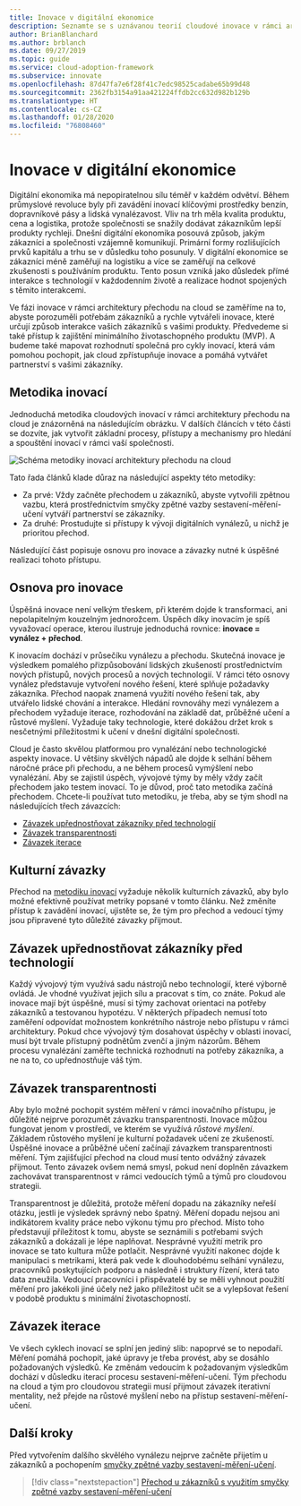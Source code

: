 ```yaml
---
title: Inovace v digitální ekonomice
description: Seznamte se s uznávanou teorií cloudové inovace v rámci architektury přechodu na cloud.
author: BrianBlanchard
ms.author: brblanch
ms.date: 09/27/2019
ms.topic: guide
ms.service: cloud-adoption-framework
ms.subservice: innovate
ms.openlocfilehash: 87d47fa7e6f28f41c7edc98525cadabe65b99d48
ms.sourcegitcommit: 2362fb3154a91aa421224ffdb2cc632d982b129b
ms.translationtype: HT
ms.contentlocale: cs-CZ
ms.lasthandoff: 01/28/2020
ms.locfileid: "76808460"
---
```

# <a name="innovation-in-the-digital-economy"></a>Inovace v digitální ekonomice

Digitální ekonomika má nepopiratelnou sílu téměř v každém odvětví. Během průmyslové revoluce byly při zavádění inovací klíčovými prostředky benzín, dopravníkové pásy a lidská vynalézavost. Vliv na trh měla kvalita produktu, cena a logistika, protože společnosti se snažily dodávat zákazníkům lepší produkty rychleji. Dnešní digitální ekonomika posouvá způsob, jakým zákazníci a společnosti vzájemně komunikují. Primární formy rozlišujících prvků kapitálu a trhu se v důsledku toho posunuly. V digitální ekonomice se zákazníci méně zaměřují na logistiku a více se zaměřují na celkové zkušenosti s používáním produktu. Tento posun vzniká jako důsledek přímé interakce s technologií v každodenním životě a realizace hodnot spojených s těmito interakcemi.

Ve fázi inovace v rámci architektury přechodu na cloud se zaměříme na to, abyste porozuměli potřebám zákazníků a rychle vytvářeli inovace, které určují způsob interakce vašich zákazníků s vašimi produkty. Předvedeme si také přístup k zajištění minimálního životaschopného produktu (MVP). A budeme také mapovat rozhodnutí společná pro cykly inovací, která vám pomohou pochopit, jak cloud zpřístupňuje inovace a pomáhá vytvářet partnerství s vašimi zákazníky.

## <a name="innovate-methodology"></a>Metodika inovací

Jednoduchá metodika cloudových inovací v rámci architektury přechodu na cloud je znázorněná na následujícím obrázku. V dalších článcích v této části se dozvíte, jak vytvořit základní procesy, přístupy a mechanismy pro hledání a spouštění inovací v rámci vaší společnosti.

![Schéma metodiky inovací architektury přechodu na cloud](../../_images/innovate/innovate-methodology.png)

Tato řada článků klade důraz na následující aspekty této metodiky:

- Za prvé: Vždy začněte přechodem u zákazníků, abyste vytvořili zpětnou vazbu, která prostřednictvím smyčky zpětné vazby sestavení-měření-učení vytváří partnerství se zákazníky.
- Za druhé: Prostudujte si přístupy k vývoji digitálních vynálezů, u nichž je prioritou přechod.

Následující část popisuje osnovu pro inovace a závazky nutné k úspěšné realizaci tohoto přístupu.

## <a name="formula-for-innovation"></a>Osnova pro inovace

Úspěšná inovace není velkým třeskem, při kterém dojde k transformaci, ani nepolapitelným kouzelným jednorožcem. Úspěch díky inovacím je spíš vyvažovací operace, kterou ilustruje jednoduchá rovnice: **inovace = vynález + přechod**.

K inovacím dochází v průsečíku vynálezu a přechodu. Skutečná inovace je výsledkem pomalého přizpůsobování lidských zkušeností prostřednictvím nových přístupů, nových procesů a nových technologií. V rámci této osnovy vynález představuje vytvoření nového řešení, které splňuje požadavky zákazníka. Přechod naopak znamená využití nového řešení tak, aby utvářelo lidské chování a interakce. Hledání rovnováhy mezi vynálezem a přechodem vyžaduje iterace, rozhodování na základě dat, průběžné učení a růstové myšlení. Vyžaduje taky technologie, které dokážou držet krok s nesčetnými příležitostmi k učení v dnešní digitální společnosti.

Cloud je často skvělou platformou pro vynalézání nebo technologické aspekty inovace. U většiny skvělých nápadů ale dojde k selhání během náročné práce při přechodu, a ne během procesů vymýšlení nebo vynalézání. Aby se zajistil úspěch, vývojové týmy by měly vždy začít přechodem jako testem inovací. To je důvod, proč tato metodika začíná přechodem. Chcete-li používat tuto metodiku, je třeba, aby se tým shodl na následujících třech závazcích:

- [Závazek upřednostňovat zákazníky před technologií](#commitment-to-prioritize-customers-over-technology)
- [Závazek transparentnosti](#commitment-to-transparency)
- [Závazek iterace](#commitment-to-iteration)

## <a name="cultural-commitments"></a>Kulturní závazky

Přechod na [metodiku inovací](../index.md) vyžaduje několik kulturních závazků, aby bylo možné efektivně používat metriky popsané v tomto článku. Než změníte přístup k zavádění inovací, ujistěte se, že tým pro přechod a vedoucí týmy jsou připravené tyto důležité závazky přijmout.

## <a name="commitment-to-prioritize-customers-over-technology"></a>Závazek upřednostňovat zákazníky před technologií

Každý vývojový tým využívá sadu nástrojů nebo technologií, které výborně ovládá. Je vhodné využívat jejich sílu a pracovat s tím, co znáte. Pokud ale inovace mají být úspěšné, musí si týmy zachovat orientaci na potřeby zákazníků a testovanou hypotézu. V některých případech nemusí toto zaměření odpovídat možnostem konkrétního nástroje nebo přístupu v rámci architektury. Pokud chce vývojový tým dosahovat úspěchy v oblasti inovací, musí být trvale přístupný podnětům zvenčí a jiným názorům. Během procesu vynalézání zaměřte technická rozhodnutí na potřeby zákazníka, a ne na to, co upřednostňuje váš tým.

## <a name="commitment-to-transparency"></a>Závazek transparentnosti

Aby bylo možné pochopit systém měření v rámci inovačního přístupu, je důležité nejprve porozumět závazku transparentnosti. Inovace můžou fungovat jenom v prostředí, ve kterém se využívá *růstové myšlení*. Základem růstového myšlení je kulturní požadavek učení ze zkušeností. Úspěšné inovace a průběžné učení začínají závazkem transparentnosti měření. Tým zajišťující přechod na cloud musí tento odvážný závazek přijmout. Tento závazek ovšem nemá smysl, pokud není doplněn závazkem zachovávat transparentnost v rámci vedoucích týmů a týmů pro cloudovou strategii.

Transparentnost je důležitá, protože měření dopadu na zákazníky neřeší otázku, jestli je výsledek správný nebo špatný. Měření dopadu nejsou ani indikátorem kvality práce nebo výkonu týmu pro přechod. Místo toho představují příležitost k tomu, abyste se seznámili s potřebami svých zákazníků a dokázali je lépe naplňovat. Nesprávné využití metrik pro inovace se tato kultura může potlačit. Nesprávné využití nakonec dojde k manipulaci s metrikami, která pak vede k dlouhodobému selhání vynálezu, pracovníků poskytujících podporu a následně i struktury řízení, která tato data zneužila. Vedoucí pracovníci i přispěvatelé by se měli vyhnout použití měření pro jakékoli jiné účely než jako příležitost učit se a vylepšovat řešení v podobě produktu s minimální životaschopností.

## <a name="commitment-to-iteration"></a>Závazek iterace

Ve všech cyklech inovací se splní jen jediný slib: napoprvé se to nepodaří. Měření pomáhá pochopit, jaké úpravy je třeba provést, aby se dosáhlo požadovaných výsledků. Ke změnám vedoucím k požadovaným výsledkům dochází v důsledku iterací procesu sestavení-měření-učení. Tým přechodu na cloud a tým pro cloudovou strategii musí přijmout závazek iterativní mentality, než přejde na růstové myšlení nebo na přístup sestavení-měření-učení.

## <a name="next-steps"></a>Další kroky

Před vytvořením dalšího skvělého vynálezu nejprve začněte přijetím u zákazníků a pochopením [smyčky zpětné vazby sestavení-měření-učení](./adoption.md).

> [!div class="nextstepaction"]
> [Přechod u zákazníků s využitím smyčky zpětné vazby sestavení-měření-učení](./adoption.md)
